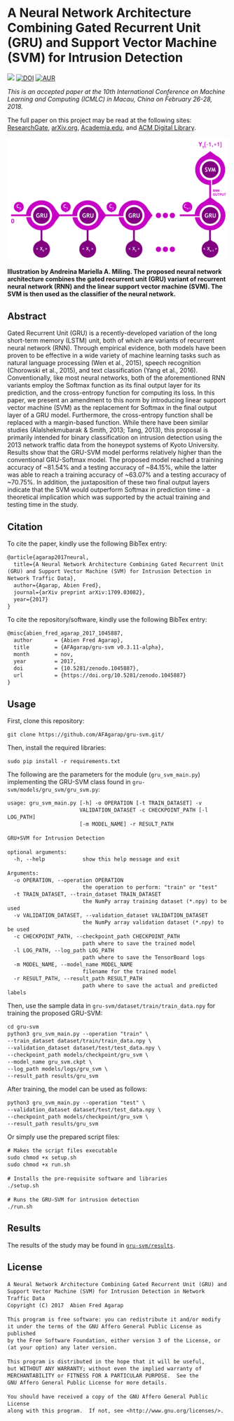 A Neural Network Architecture Combining Gated Recurrent Unit (GRU) and Support Vector Machine (SVM) for Intrusion Detection
===

![](https://img.shields.io/badge/DOI-cs.NE%2F1709.03082-blue.svg)
[![DOI](https://zenodo.org/badge/DOI/10.5281/zenodo.1045887.svg)](https://doi.org/10.5281/zenodo.1045887)
[![AUR](https://img.shields.io/aur/license/yaourt.svg)]()

*This is an accepted paper at the 10th International Conference on Machine Learning and Computing (ICMLC) in Macau, China on February 26-28, 2018.*

The full paper on this project may be read at the following sites: [ResearchGate](https://goo.gl/muZP5A), [arXiv.org](https://arxiv.org/abs/1709.03082), [Academia.edu](https://goo.gl/8aBXpX), and [ACM Digital Library](https://dl.acm.org/citation.cfm?id=3195117).

![](figures/gru-svm.png)

**Illustration by Andreina Mariella A. Miling. The proposed neural network architecture combines the gated recurrent unit (GRU) variant of recurrent neural network (RNN) and the linear support vector machine (SVM). The SVM is then used as the classifier of the neural network.**

## Abstract
Gated Recurrent Unit (GRU) is a recently-developed variation of the long short-term memory (LSTM) unit, both of which
are variants of recurrent neural network (RNN). Through empirical evidence, both models have been proven to be effective
in a wide variety of machine learning tasks such as natural language processing (Wen et al., 2015), speech
recognition (Chorowski et al., 2015), and text classification (Yang et al., 2016). Conventionally, like most
neural networks, both of the aforementioned RNN variants employ the Softmax function as its final output layer for its
prediction, and the cross-entropy function for computing its loss. In this paper, we present an amendment to this norm
by introducing linear support vector machine (SVM) as the replacement for Softmax in the final output layer of a GRU 
model. Furthermore, the cross-entropy function shall be replaced with a margin-based function. While there have been
similar studies (Alalshekmubarak & Smith, 2013; Tang, 2013), this proposal is primarily intended for binary
classification on intrusion detection using the 2013 network traffic data from the honeypot systems of Kyoto University.
Results show that the GRU-SVM model performs relatively higher than the conventional GRU-Softmax model. The proposed
model reached a training accuracy of ~81.54% and a testing accuracy of ~84.15%, while the latter was able to reach a
training accuracy of ~63.07% and a testing accuracy of ~70.75%. In addition, the juxtaposition of these two final output
layers indicate that the SVM would outperform Softmax in prediction time - a theoretical implication which was supported
by the actual training and testing time in the study.

## Citation

To cite the paper, kindly use the following BibTex entry:
```
@article{agarap2017neural,
  title={A Neural Network Architecture Combining Gated Recurrent Unit (GRU) and Support Vector Machine (SVM) for Intrusion Detection in Network Traffic Data},
  author={Agarap, Abien Fred},
  journal={arXiv preprint arXiv:1709.03082},
  year={2017}
}
```

To cite the repository/software, kindly use the following BibTex entry:
```
@misc{abien_fred_agarap_2017_1045887,
  author       = {Abien Fred Agarap},
  title        = {AFAgarap/gru-svm v0.3.11-alpha},
  month        = nov,
  year         = 2017,
  doi          = {10.5281/zenodo.1045887},
  url          = {https://doi.org/10.5281/zenodo.1045887}
}
```

## Usage

First, clone this repository:

```buildoutcfg
git clone https://github.com/AFAgarap/gru-svm.git/
```

Then, install the required libraries:

```buildoutcfg
sudo pip install -r requirements.txt
```

The following are the parameters for the module (`gru_svm_main.py`) implementing the GRU-SVM class found in `gru-svm/models/gru_svm/gru_svm.py`:

```buildoutcfg
usage: gru_svm_main.py [-h] -o OPERATION [-t TRAIN_DATASET] -v
                       VALIDATION_DATASET -c CHECKPOINT_PATH [-l LOG_PATH]
                       [-m MODEL_NAME] -r RESULT_PATH

GRU+SVM for Intrusion Detection

optional arguments:
  -h, --help            show this help message and exit

Arguments:
  -o OPERATION, --operation OPERATION
                        the operation to perform: "train" or "test"
  -t TRAIN_DATASET, --train_dataset TRAIN_DATASET
                        the NumPy array training dataset (*.npy) to be used
  -v VALIDATION_DATASET, --validation_dataset VALIDATION_DATASET
                        the NumPy array validation dataset (*.npy) to be used
  -c CHECKPOINT_PATH, --checkpoint_path CHECKPOINT_PATH
                        path where to save the trained model
  -l LOG_PATH, --log_path LOG_PATH
                        path where to save the TensorBoard logs
  -m MODEL_NAME, --model_name MODEL_NAME
                        filename for the trained model
  -r RESULT_PATH, --result_path RESULT_PATH
                        path where to save the actual and predicted labels
```

Then, use the sample data in `gru-svm/dataset/train/train_data.npy` for training the proposed GRU-SVM:

```buildoutcfg
cd gru-svm
python3 gru_svm_main.py --operation "train" \
--train_dataset dataset/train/train_data.npy \
--validation_dataset dataset/test/test_data.npy \
--checkpoint_path models/checkpoint/gru_svm \
--model_name gru_svm.ckpt \
--log_path models/logs/gru_svm \
--result_path results/gru_svm
```

After training, the model can be used as follows:

```buildoutcfg
python3 gru_svm_main.py --operation "test" \
--validation_dataset dataset/test/test_data.npy \
--checkpoint_path models/checkpoint/gru_svm \
--result_path results/gru_svm
```

Or simply use the prepared script files:

```buildoutcfg
# Makes the script files executable
sudo chmod +x setup.sh
sudo chmod +x run.sh

# Installs the pre-requisite software and libraries
./setup.sh

# Runs the GRU-SVM for intrusion detection
./run.sh
```

## Results

The results of the study may be found in [`gru-svm/results`](https://github.com/AFAgarap/gru-svm/tree/master/results).

## License

	A Neural Network Architecture Combining Gated Recurrent Unit (GRU) and
	Support Vector Machine (SVM) for Intrusion Detection in Network Traffic Data
	Copyright (C) 2017  Abien Fred Agarap

	This program is free software: you can redistribute it and/or modify
	it under the terms of the GNU Affero General Public License as published
	by the Free Software Foundation, either version 3 of the License, or
	(at your option) any later version.

	This program is distributed in the hope that it will be useful,
	but WITHOUT ANY WARRANTY; without even the implied warranty of
	MERCHANTABILITY or FITNESS FOR A PARTICULAR PURPOSE.  See the
	GNU Affero General Public License for more details.

	You should have received a copy of the GNU Affero General Public License
	along with this program.  If not, see <http://www.gnu.org/licenses/>.
